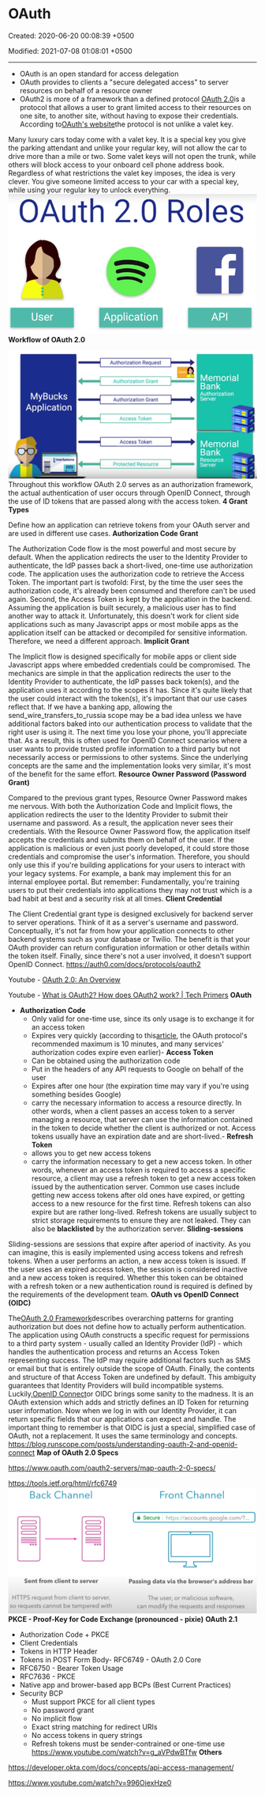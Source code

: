 # OAuth

Created: 2020-06-20 00:08:39 +0500

Modified: 2021-07-08 01:08:01 +0500

---
-   OAuth is an open standard for access delegation
-   OAuth provides to clients a "secure delegated access" to server resources on behalf of a resource owner
-   OAuth2 is more of a framework than a defined protocol
[OAuth 2.0](https://oauth.net/2/)is a protocol that allows a user to grant limited access to their resources on one site, to another site, without having to expose their credentials.
According to[OAuth's website](http://oauth.net/about/)the protocol is not unlike a valet key.

Many luxury cars today come with a valet key. It is a special key you give the parking attendant and unlike your regular key, will not allow the car to drive more than a mile or two. Some valet keys will not open the trunk, while others will block access to your onboard cell phone address book. Regardless of what restrictions the valet key imposes, the idea is very clever. You give someone limited access to your car with a special key, while using your regular key to unlock everything.
![OAuth 2.0 Roles User Application API ](media/Authentication_OAuth-image1.png)
**Workflow of OAuth 2.0**

![MyBucks Application InterSystems Authorization Request Authorization Grant Authorization Grant Access Token Access Token Protected Resource Sara Memorial Bank Authorization Server Memorial Bank Resource Server ](media/Authentication_OAuth-image2.png)
Throughout this workflow OAuth 2.0 serves as an authorization framework, the actual authentication of user occurs through OpenID Connect, through the use of ID tokens that are passed along with the access token.
**4 Grant Types**

Define how an application can retrieve tokens from your OAuth server and are used in different use cases.
**Authorization Code Grant**

The Authorization Code flow is the most powerful and most secure by default. When the application redirects the user to the Identity Provider to authenticate, the IdP passes back a short-lived, one-time use authorization code. The application uses the authorization code to retrieve the Access Token.
The important part is twofold: First, by the time the user sees the authorization code, it's already been consumed and therefore can't be used again. Second, the Access Token is kept by the application in the backend. Assuming the application is built securely, a malicious user has to find another way to attack it.
Unfortunately, this doesn't work for client side applications such as many Javascript apps or most mobile apps as the application itself can be attacked or decompiled for sensitive information. Therefore, we need a different approach.
**Implicit Grant**

The Implicit flow is designed specifically for mobile apps or client side Javascript apps where embedded credentials could be compromised. The mechanics are simple in that the application redirects the user to the Identity Provider to authenticate, the IdP passes back token(s), and the application uses it according to the scopes it has.
Since it's quite likely that the user could interact with the token(s), it's important that our use cases reflect that. If we have a banking app, allowing the send_wire_transfers_to_russia scope may be a bad idea unless we have additional factors baked into our authentication process to validate that the right user is using it. The next time you lose your phone, you'll appreciate that.
As a result, this is often used for OpenID Connect scenarios where a user wants to provide trusted profile information to a third party but not necessarily access or permissions to other systems. Since the underlying concepts are the same and the implementation looks very similar, it's most of the benefit for the same effort.
**Resource Owner Password (Password Grant)**

Compared to the previous grant types, Resource Owner Password makes me nervous. With both the Authorization Code and Implicit flows, the application redirects the user to the Identity Provider to submit their username and password. As a result, the application never sees their credentials. With the Resource Owner Password flow, the application itself accepts the credentials and submits them on behalf of the user.
If the application is malicious or even just poorly developed, it could store those credentials and compromise the user's information. Therefore, you should only use this if you're building applications for your users to interact with your legacy systems. For example, a bank may implement this for an internal employee portal.
But remember: Fundamentally, you're training users to put their credentials into applications they may not trust which is a bad habit at best and a security risk at all times.
**Client Credential**

The Client Credential grant type is designed exclusively for backend server to server operations. Think of it as a server's username and password. Conceptually, it's not far from how your application connects to other backend systems such as your database or Twilio. The benefit is that your OAuth provider can return configuration information or other details within the token itself.
Finally, since there's not a user involved, it doesn't support OpenID Connect.
<https://auth0.com/docs/protocols/oauth2>

Youtube - [OAuth 2.0: An Overview](https://www.youtube.com/watch?v=CPbvxxslDTU)

Youtube - [What is OAuth2? How does OAuth2 work? | Tech Primers](https://www.youtube.com/watch?v=bzGKgC3N7SY)
**OAuth**
-   **Authorization Code**
    -   Only valid for one-time use, since its only usage is to exchange it for an access token
    -   Expires very quickly (according to this[article](https://www.oauth.com/oauth2-servers/authorization/the-authorization-response/), the OAuth protocol's recommended maximum is 10 minutes, and many services' authorization codes expire even earlier)-   **Access Token**
    -   Can be obtained using the authorization code
    -   Put in the headers of any API requests to Google on behalf of the user
    -   Expires after one hour (the expiration time may vary if you're using something besides Google)
    -   carry the necessary information to access a resource directly. In other words, when a client passes an access token to a server managing a resource, that server can use the information contained in the token to decide whether the client is authorized or not. Access tokens usually have an expiration date and are short-lived.-   **Refresh Token**
    -   allows you to get new access tokens
    -   carry the information necessary to get a new access token. In other words, whenever an access token is required to access a specific resource, a client may use a refresh token to get a new access token issued by the authentication server. Common use cases include getting new access tokens after old ones have expired, or getting access to a new resource for the first time. Refresh tokens can also expire but are rather long-lived. Refresh tokens are usually subject to strict storage requirements to ensure they are not leaked. They can also be **blacklisted** by the authorization server.
**Sliding-sessions**

Sliding-sessions are sessions that expire after aperiod of inactivity. As you can imagine, this is easily implemented using access tokens and refresh tokens. When a user performs an action, a new access token is issued. If the user uses an expired access token, the session is considered inactive and a new access token is required. Whether this token can be obtained with a refresh token or a new authentication round is required is defined by the requirements of the development team.
**OAuth vs OpenID Connect (OIDC)**

The[OAuth 2.0 Framework](https://www.oauth.com/oauth2-servers/map-oauth-2-0-specs/)describes overarching patterns for granting authorization but does not define how to actually perform authentication. The application using OAuth constructs a specific request for permissions to a third party system - usually called an Identity Provider (IdP) - which handles the authentication process and returns an Access Token representing success. The IdP may require additional factors such as SMS or email but that is entirely outside the scope of OAuth. Finally, the contents and structure of that Access Token are undefined by default. This ambiguity guarantees that Identity Providers will build incompatible systems.
Luckily,[OpenID Connect](https://openid.net/connect/)or OIDC brings some sanity to the madness. It is an OAuth extension which adds and strictly defines an ID Token for returning user information. Now when we log in with our Identity Provider, it can return specific fields that our applications can expect and handle. The important thing to remember is that OIDC is just a special, simplified case of OAuth, not a replacement. It uses the same terminology and concepts.
<https://blog.runscope.com/posts/understanding-oauth-2-and-openid-connect>
**Map of OAuth 2.0 Specs**

<https://www.oauth.com/oauth2-servers/map-oauth-2-0-specs/>

<https://tools.ietf.org/html/rfc6749>
![](media/Authentication_OAuth-image3.png)
**PKCE - Proof-Key for Code Exchange (pronounced - pixie)**
**OAuth 2.1**
-   Authorization Code + PKCE
-   Client Credentials
-   Tokens in HTTP Header
-   Tokens in POST Form Body-   RFC6749 - OAuth 2.0 Core
-   RFC6750 - Bearer Token Usage
-   RFC7636 - PKCE
-   Native app and brower-based app BCPs (Best Current Practices)
-   Security BCP
    -   Must support PKCE for all client types
    -   No password grant
    -   No implicit flow
    -   Exact string matching for redirect URIs
    -   No access tokens in query strings
    -   Refresh tokens must be sender-contrained or one-time use
<https://www.youtube.com/watch?v=g_aVPdwBTfw>
**Others**

<https://developer.okta.com/docs/concepts/api-access-management/>

<https://www.youtube.com/watch?v=996OiexHze0>
